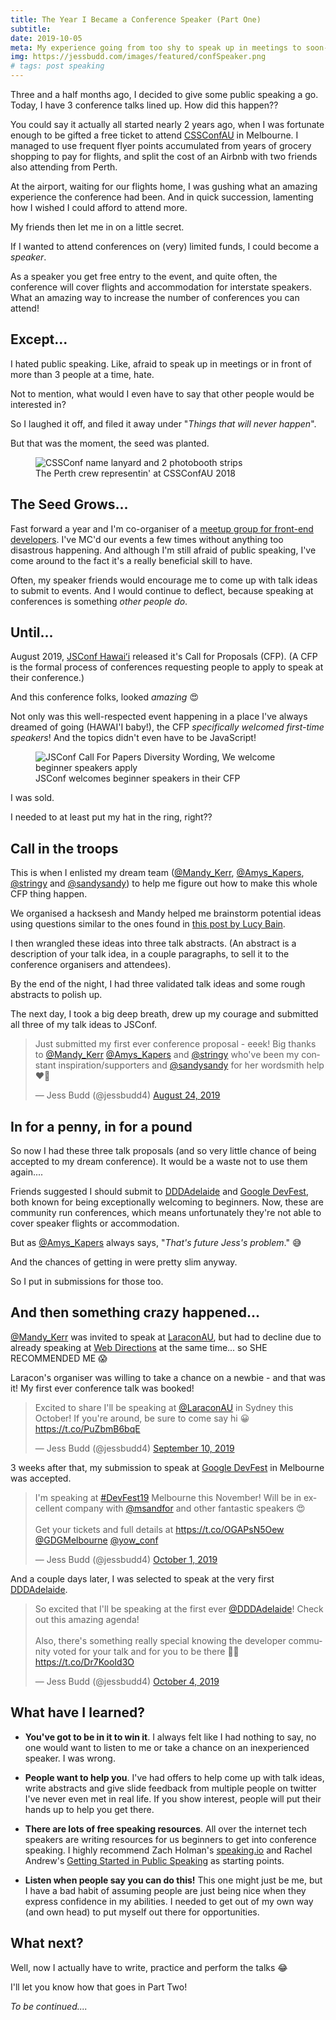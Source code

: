 ```yaml
---
title: The Year I Became a Conference Speaker (Part One)
subtitle: 
date: 2019-10-05
meta: My experience going from too shy to speak up in meetings to soon-to-be conference speaker.
img: https://jessbudd.com/images/featured/confSpeaker.png
# tags: post speaking
---
```


<div class="twitter">
<p class="subtitle">Three and a half months ago, I decided to give some public speaking a go. Today, I have 3 conference talks lined up. How did this happen??</p>


You could say it actually all started nearly 2 years ago, when I was fortunate enough to be gifted a free ticket to attend [CSSConfAU](https://2018.cssconf.com.au) in Melbourne. I managed to use frequent flyer points accumulated from years of grocery shopping to pay for flights, and split the cost of an Airbnb with two friends also attending from Perth. 

At the airport, waiting for our flights home, I was gushing what an amazing experience the conference had been. And in quick succession, lamenting how I wished I could afford to attend more. 

My friends then let me in on a little secret. 

If I wanted to attend conferences on (very) limited funds, I could become a _speaker_.

As a speaker you get free entry to the event, and quite often, the conference will cover flights and accommodation for  interstate speakers. What an amazing way to increase the number of conferences you can attend!

## Except...

I hated public speaking. Like, afraid to speak up in meetings or in front of more than 3 people at a time, hate. 

Not to mention, what would I even have to say that other people would be interested in?


So I laughed it off, and filed it away under "_Things that will never happen_". 

But that was the moment, the seed was planted. 

<figure>
<img src="/images/posts/cssconfAU2018.jpg" alt="CSSConf name lanyard and 2 photobooth strips"/>
<figcaption>The Perth crew representin' at CSSConfAU 2018</figcaption>
</figure>

## The Seed Grows...

Fast forward a year and I'm co-organiser of a [meetup group for front-end developers](http://fenders.co). I've MC'd our events a few times without anything too disastrous happening. And although I'm still afraid of public speaking, I've come around to the fact it's a really beneficial skill to have.

Often, my speaker friends would encourage me to come up with talk ideas to submit to events. And I would continue to deflect, because speaking at conferences is something _other people do_.

## Until... 

August 2019, [JSConf Hawaiʻi](https://www.jsconfhi.com/) released it's Call for Proposals (CFP). 
(A CFP is the formal process of conferences requesting people to apply to speak at their conference.)

And this conference folks, looked _amazing_ :heart_eyes:

Not only was this well-respected event happening in a place I've always dreamed of going (HAWAI'I baby!), the CFP _specifically welcomed first-time speakers_! And the topics didn't even have to be JavaScript!

<figure>
<img src="/images/posts/jsconf-cfp.png" alt="JSConf Call For Papers Diversity Wording, We welcome beginner speakers apply"/>
<figcaption>JSConf welcomes beginner speakers in their CFP</figcaption>
</figure>


I was sold. 

I needed to at least put my hat in the ring, right??


## Call in the troops

This is when I enlisted my dream team ([@Mandy_Kerr](https://twitter.com/Mandy_Kerr), [@Amys_Kapers](https://twitter.com/Amys_Kapers), [@stringy](https://twitter.com/stringy) and [@sandysandy](https://twitter.com/sandysandy)) to help me figure out how to make this whole CFP thing happen.

We organised a hacksesh and Mandy helped me brainstorm potential ideas using questions similar to the ones found in [this post by Lucy Bain](https://lucybain.com/blog/2016/conference-proposal-ideas/). 

I then wrangled these ideas into three talk abstracts. (An abstract is a description of your talk idea, in a couple paragraphs, to sell it to the conference organisers and attendees).

By the end of the night, I had three validated talk ideas and some rough abstracts to polish up.

The next day, I took a big deep breath, drew up my courage and submitted all three of my talk ideas to JSConf.

<blockquote class="twitter-tweet"><p lang="en" dir="ltr">Just submitted my first ever conference proposal - eeek! Big thanks to <a href="https://twitter.com/Mandy_Kerr?ref_src=twsrc%5Etfw">@Mandy_Kerr</a> <a href="https://twitter.com/Amys_Kapers?ref_src=twsrc%5Etfw">@Amys_Kapers</a> and <a href="https://twitter.com/stringy?ref_src=twsrc%5Etfw">@stringy</a> who&#39;ve been my constant inspiration/supporters and <a href="https://twitter.com/sandysandy?ref_src=twsrc%5Etfw">@sandysandy</a> for her wordsmith help ❤️🤗</p>&mdash; Jess Budd (@jessbudd4) <a href="https://twitter.com/jessbudd4/status/1165114649743749125?ref_src=twsrc%5Etfw">August 24, 2019</a></blockquote> <script async src="https://platform.twitter.com/widgets.js" charset="utf-8"></script>


## In for a penny, in for a pound

So now I had these three talk proposals (and so very little chance of being accepted to my dream conference). It would be a waste not to use them again....

Friends suggested I should submit to [DDDAdelaide](https://www.dddadelaide.com/) and [Google DevFest](https://www.gdgmelbourne.com/devfest), both known for being exceptionally welcoming to beginners. Now, these are community run conferences, which means unfortunately they're not able to cover speaker flights or accommodation. 

But as [@Amys_Kapers](https://twitter.com/Amys_Kapers) always says, "_That's future Jess's problem_." :sweat_smile:

And the chances of getting in were pretty slim anyway. 

So I put in submissions for those too. 

##  And then something crazy happened...


[@Mandy_Kerr](https://twitter.com/Mandy_Kerr) was invited to speak at [LaraconAU](http://laracon.com.au), but had to decline due to already speaking at [Web Directions](https://www.webdirections.org/wds/speakers/mandy-kerr.php) at the same time... so SHE RECOMMENDED ME :scream:

Laracon's organiser was willing to take a chance on a newbie - and that was it! My first ever conference talk was booked!

<blockquote class="twitter-tweet"><p lang="en" dir="ltr">Excited to share I&#39;ll be speaking at <a href="https://twitter.com/LaraconAU?ref_src=twsrc%5Etfw">@LaraconAU</a> in Sydney this October! If you&#39;re around, be sure to come say hi 😀 <a href="https://t.co/PuZbmB6bqE">https://t.co/PuZbmB6bqE</a></p>&mdash; Jess Budd (@jessbudd4) <a href="https://twitter.com/jessbudd4/status/1171327217185374208?ref_src=twsrc%5Etfw">September 10, 2019</a></blockquote> <script async src="https://platform.twitter.com/widgets.js" charset="utf-8"></script>


3 weeks after that, my submission to speak at [Google DevFest](https://www.gdgmelbourne.com/devfest) in Melbourne was accepted.

<blockquote class="twitter-tweet"><p lang="en" dir="ltr">I&#39;m speaking at <a href="https://twitter.com/hashtag/DevFest19?src=hash&amp;ref_src=twsrc%5Etfw">#DevFest19</a> Melbourne this November! Will be in excellent company with <a href="https://twitter.com/msandfor?ref_src=twsrc%5Etfw">@msandfor</a> and other fantastic speakers 😍<br><br>Get your tickets and full details at <a href="https://t.co/OGAPsN5Oew">https://t.co/OGAPsN5Oew</a> <a href="https://twitter.com/GDGMelbourne?ref_src=twsrc%5Etfw">@GDGMelbourne</a> <a href="https://twitter.com/yow_conf?ref_src=twsrc%5Etfw">@yow_conf</a></p>&mdash; Jess Budd (@jessbudd4) <a href="https://twitter.com/jessbudd4/status/1178871826056826881?ref_src=twsrc%5Etfw">October 1, 2019</a></blockquote> <script async src="https://platform.twitter.com/widgets.js" charset="utf-8"></script>

And a couple days later, I was selected to speak at the very first [DDDAdelaide](https://www.dddadelaide.com/).

<blockquote class="twitter-tweet"><p lang="en" dir="ltr">So excited that I&#39;ll be speaking at the first ever <a href="https://twitter.com/DDDAdelaide?ref_src=twsrc%5Etfw">@DDDAdelaide</a>! Check out this amazing agenda!<br><br>Also, there&#39;s something really special knowing the developer community voted for your talk and for you to be there 🥰😊 <a href="https://t.co/Dr7KooId3O">https://t.co/Dr7KooId3O</a></p>&mdash; Jess Budd (@jessbudd4) <a href="https://twitter.com/jessbudd4/status/1180050231011885056?ref_src=twsrc%5Etfw">October 4, 2019</a></blockquote> <script async src="https://platform.twitter.com/widgets.js" charset="utf-8"></script>


## What have I learned?

- __You've got to be in it to win it__. I always felt like I had nothing to say, no one would want to listen to me or take a chance on an inexperienced speaker. I was wrong.
- __People want to help you__. I've had offers to help come up with talk ideas, write abstracts and give slide feedback from multiple people on twitter I've never even met in real life. If you show interest, people will put their hands up to help you get there.

- __There are lots of free speaking resources__. All over the internet tech speakers are writing resources for us beginners to get into conference speaking. I highly recommend Zach Holman's <a href='https://speaking.io'>speaking.io</a> and Rachel Andrew's <a href="https://www.smashingmagazine.com/2018/02/getting-started-public-speaking/">Getting Started in Public Speaking</a> as starting points.

- __Listen when people say you can do this!__ This one might just be me, but I have a bad habit of assuming people are just being nice when they express confidence in my abilities. I needed to get out of my own way (and own head) to put myself out there for opportunities. 


## What next?

Well, now I actually have to write, practice and perform the talks :joy:

I'll let you know how that goes in Part Two!


_To be continued...._

</div>
